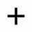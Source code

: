 <style>
.base-text {
    display: flex;
    justify-content: center;
    align-content: center;
    text-align: center;
    flex-direction: column;
    color: #000000;
    white-space: pre-line;
    line-height: 1.7em;
    margin-top: auto;
    margin-bottom: auto;
    font-family: Arial;
}
.extra-large-text {
    font-size: 60pt;
}
.large-fixed-height {
    height: 275px;
}
</style>
<div id="textContainer" class="base-text extra-large-text large-fixed-height">
+
</div>


